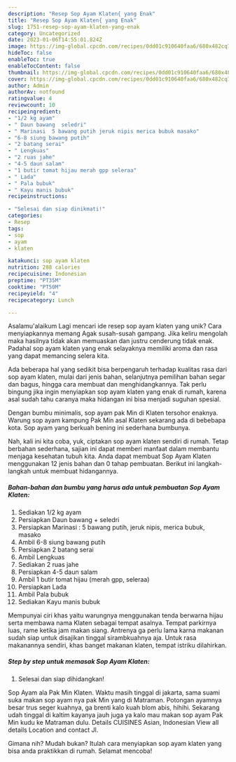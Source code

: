 ```yaml
---
description: "Resep Sop Ayam Klaten{ yang Enak"
title: "Resep Sop Ayam Klaten{ yang Enak"
slug: 1751-resep-sop-ayam-klaten-yang-enak
category: Uncategorized
date: 2023-01-06T14:55:01.824Z
image: https://img-global.cpcdn.com/recipes/0dd01c910640faa6/680x482cq70/sop-ayam-klaten-foto-resep-utama.jpg
hideToc: false
enableToc: true
enableTocContent: false
thumbnail: https://img-global.cpcdn.com/recipes/0dd01c910640faa6/680x482cq70/sop-ayam-klaten-foto-resep-utama.jpg
cover: https://img-global.cpcdn.com/recipes/0dd01c910640faa6/680x482cq70/sop-ayam-klaten-foto-resep-utama.jpg
author: Admin
authorAv: notfound
ratingvalue: 4
reviewcount: 10
recipeingredient:
- "1/2 kg ayam"
- " Daun bawang  seledri"
- " Marinasi  5 bawang putih jeruk nipis merica bubuk masako"
- "6-8 siung bawang putih"
- "2 batang serai"
- " Lengkuas"
- "2 ruas jahe"
- "4-5 daun salam"
- "1 butir tomat hijau merah gpp seleraa"
- " Lada"
- " Pala bubuk"
- " Kayu manis bubuk"
recipeinstructions:

- "Selesai dan siap dinikmati!"
categories:
- Resep
tags:
- sop
- ayam
- klaten

katakunci: sop ayam klaten 
nutrition: 288 calories
recipecuisine: Indonesian
preptime: "PT35M"
cooktime: "PT50M"
recipeyield: "4"
recipecategory: Lunch

---
```



Asalamu'alaikum Lagi mencari ide resep sop ayam klaten yang unik? Cara menyiapkannya memang Agak susah-susah gampang. Jika keliru mengolah maka hasilnya tidak akan memuaskan dan justru cenderung tidak enak. Padahal sop ayam klaten yang enak selayaknya memiliki aroma dan rasa yang dapat memancing selera kita.


Ada beberapa hal yang sedikit bisa berpengaruh terhadap kualitas rasa dari sop ayam klaten, mulai dari jenis bahan, selanjutnya pemilihan bahan segar dan bagus, hingga cara membuat dan menghidangkannya. Tak perlu bingung jika ingin menyiapkan sop ayam klaten yang enak di rumah, karena asal sudah tahu caranya maka hidangan ini bisa menjadi suguhan spesial.

Dengan bumbu minimalis, sop ayam pak Min di Klaten tersohor enaknya. Warung sop ayam kampung Pak Min asal Klaten sekarang ada di bebebapa kota. Sop ayam yang berkuah bening ini sederhana bumbunya.


Nah, kali ini kita coba, yuk, ciptakan sop ayam klaten sendiri di rumah. Tetap berbahan sederhana, sajian ini dapat memberi manfaat dalam membantu menjaga kesehatan tubuh kita. Anda dapat membuat Sop Ayam Klaten menggunakan 12 jenis bahan dan 0 tahap pembuatan. Berikut ini langkah-langkah untuk membuat hidangannya.

<!--inarticleads1-->

##### Bahan-bahan dan bumbu yang harus ada untuk pembuatan Sop Ayam Klaten:

1. Sediakan 1/2 kg ayam
1. Persiapkan  Daun bawang + seledri
1. Persiapkan  Marinasi : 5 bawang putih, jeruk nipis, merica bubuk, masako
1. Ambil 6-8 siung bawang putih
1. Persiapkan 2 batang serai
1. Ambil  Lengkuas
1. Sediakan 2 ruas jahe
1. Persiapkan 4-5 daun salam
1. Ambil 1 butir tomat hijau (merah gpp, seleraa)
1. Persiapkan  Lada
1. Ambil  Pala bubuk
1. Sediakan  Kayu manis bubuk


Mempunyai ciri khas yaitu warungnya menggunakan tenda berwarna hijau serta membawa nama Klaten sebagai tempat asalnya. Tempat parkirnya luas, rame ketika jam makan siang. Antrenya ga perlu lama karna makanan sudah siap untuk disajikan tinggal sirambkuahnya aja. Untuk rasa makanannya sendiri, khas banget makanan klaten, tempat istriku dilahirkan. 

<!--inarticleads2-->

##### Step by step untuk memasak Sop Ayam Klaten:


1. Selesai dan siap dihidangkan!

Sop Ayam ala Pak Min Klaten. Waktu masih tinggal di jakarta, sama suami suka makan sop ayam nya pak Min yang di Matraman. Potongan ayamnya besar trus seger kuahnya, ga brenti kalo kuah blom abis, hihihi. Sekarang udah tinggal di kaltim kayanya jauh juga ya kalo mau makan sop ayam Pak Min kudu ke Matraman dulu. Details CUISINES Asian, Indonesian View all details Location and contact Jl. 

Gimana nih? Mudah bukan? Itulah cara menyiapkan sop ayam klaten yang bisa anda praktikkan di rumah. Selamat mencoba!
